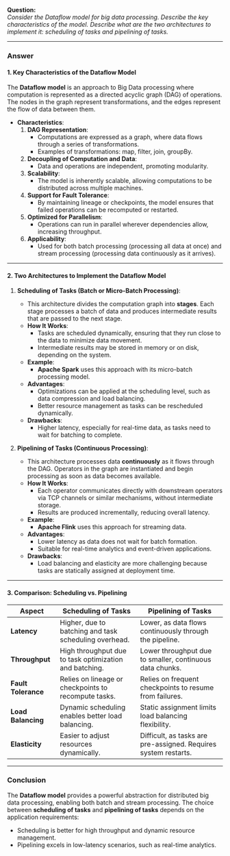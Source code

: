 

**Question:**  
*Consider the Dataflow model for big data processing. Describe the key characteristics of the model. Describe what are the two architectures to implement it: scheduling of tasks and pipelining of tasks.*

---

### **Answer**

#### 1. **Key Characteristics of the Dataflow Model**
The **Dataflow model** is an approach to Big Data processing where computation is represented as a directed acyclic graph (DAG) of operations. The nodes in the graph represent transformations, and the edges represent the flow of data between them.

- **Characteristics**:
  1. **DAG Representation**:
     - Computations are expressed as a graph, where data flows through a series of transformations.
     - Examples of transformations: map, filter, join, groupBy.
  2. **Decoupling of Computation and Data**:
     - Data and operations are independent, promoting modularity.
  3. **Scalability**:
     - The model is inherently scalable, allowing computations to be distributed across multiple machines.
  4. **Support for Fault Tolerance**:
     - By maintaining lineage or checkpoints, the model ensures that failed operations can be recomputed or restarted.
  5. **Optimized for Parallelism**:
     - Operations can run in parallel wherever dependencies allow, increasing throughput.
  6. **Applicability**:
     - Used for both batch processing (processing all data at once) and stream processing (processing data continuously as it arrives).

---

#### 2. **Two Architectures to Implement the Dataflow Model**

1. **Scheduling of Tasks (Batch or Micro-Batch Processing)**:
   - This architecture divides the computation graph into **stages**. Each stage processes a batch of data and produces intermediate results that are passed to the next stage.
   - **How It Works**:
     - Tasks are scheduled dynamically, ensuring that they run close to the data to minimize data movement.
     - Intermediate results may be stored in memory or on disk, depending on the system.
   - **Example**:
     - **Apache Spark** uses this approach with its micro-batch processing model.
   - **Advantages**:
     - Optimizations can be applied at the scheduling level, such as data compression and load balancing.
     - Better resource management as tasks can be rescheduled dynamically.
   - **Drawbacks**:
     - Higher latency, especially for real-time data, as tasks need to wait for batching to complete.

2. **Pipelining of Tasks (Continuous Processing)**:
   - This architecture processes data **continuously** as it flows through the DAG. Operators in the graph are instantiated and begin processing as soon as data becomes available.
   - **How It Works**:
     - Each operator communicates directly with downstream operators via TCP channels or similar mechanisms, without intermediate storage.
     - Results are produced incrementally, reducing overall latency.
   - **Example**:
     - **Apache Flink** uses this approach for streaming data.
   - **Advantages**:
     - Lower latency as data does not wait for batch formation.
     - Suitable for real-time analytics and event-driven applications.
   - **Drawbacks**:
     - Load balancing and elasticity are more challenging because tasks are statically assigned at deployment time.

---

#### 3. **Comparison: Scheduling vs. Pipelining**

| **Aspect**           | **Scheduling of Tasks**                          | **Pipelining of Tasks**                   |
|----------------------|-------------------------------------------------|------------------------------------------|
| **Latency**           | Higher, due to batching and task scheduling overhead. | Lower, as data flows continuously through the pipeline. |
| **Throughput**        | High throughput due to task optimization and batching. | Lower throughput due to smaller, continuous data chunks. |
| **Fault Tolerance**   | Relies on lineage or checkpoints to recompute tasks. | Relies on frequent checkpoints to resume from failures. |
| **Load Balancing**    | Dynamic scheduling enables better load balancing. | Static assignment limits load balancing flexibility. |
| **Elasticity**        | Easier to adjust resources dynamically.         | Difficult, as tasks are pre-assigned. Requires system restarts. |

---

### **Conclusion**
The **Dataflow model** provides a powerful abstraction for distributed big data processing, enabling both batch and stream processing. The choice between **scheduling of tasks** and **pipelining of tasks** depends on the application requirements:
- Scheduling is better for high throughput and dynamic resource management.
- Pipelining excels in low-latency scenarios, such as real-time analytics.
